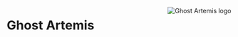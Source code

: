 <a href="https://ghostartemis.com/"><img src="https://github.com/sif/Ghost-Artemis/raw/master/readmelogo.png" alt="Ghost Artemis logo" title="Ghost Artemis" align="right" /></a>

Ghost Artemis
=============
